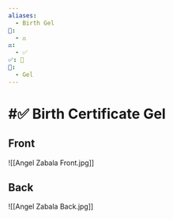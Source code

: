 ```yaml
---
aliases:
  - Birth Gel
📁:
  - ⚖️
⚖️:
  - ✅
✅: 👤
👤:
  - Gel
---
```

# #✅ Birth Certificate Gel
## Front
![[Angel Zabala Front.jpg]]
## Back
![[Angel Zabala Back.jpg]]